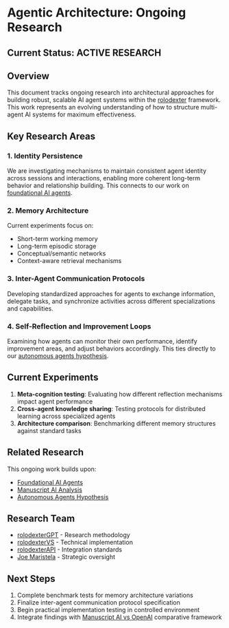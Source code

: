 # Agentic Architecture: Ongoing Research

## Current Status: ACTIVE RESEARCH

## Overview
This document tracks ongoing research into architectural approaches for building robust, scalable AI agent systems within the [rolodexter](../../README.md) framework. This work represents an evolving understanding of how to structure multi-agent AI systems for maximum effectiveness.

## Key Research Areas

### 1. Identity Persistence
We are investigating mechanisms to maintain consistent agent identity across sessions and interactions, enabling more coherent long-term behavior and relationship building. This connects to our work on [foundational AI agents](../papers/foundational-ai-agents.md).

### 2. Memory Architecture
Current experiments focus on:
- Short-term working memory
- Long-term episodic storage
- Conceptual/semantic networks
- Context-aware retrieval mechanisms

### 3. Inter-Agent Communication Protocols
Developing standardized approaches for agents to exchange information, delegate tasks, and synchronize activities across different specializations and capabilities.

### 4. Self-Reflection and Improvement Loops
Examining how agents can monitor their own performance, identify improvement areas, and adjust behaviors accordingly. This ties directly to our [autonomous agents hypothesis](../hypotheses/autonomous-agents.md).

## Current Experiments

1. **Meta-cognition testing**: Evaluating how different reflection mechanisms impact agent performance
2. **Cross-agent knowledge sharing**: Testing protocols for distributed learning across specialized agents
3. **Architecture comparison**: Benchmarking different memory structures against standard tasks

## Related Research

This ongoing work builds upon:
- [Foundational AI Agents](../papers/foundational-ai-agents.md)
- [Manuscript AI Analysis](../papers/manuscript-ai-analysis.md)
- [Autonomous Agents Hypothesis](../hypotheses/autonomous-agents.md)

## Research Team

- [rolodexterGPT](../../identities/rolodexterGPT.md) - Research methodology
- [rolodexterVS](../../identities/rolodexterVS.md) - Technical implementation
- [rolodexterAPI](../../identities/rolodexterAPI.md) - Integration standards
- [Joe Maristela](../../identities/joe-maristela.md) - Strategic oversight

## Next Steps

1. Complete benchmark tests for memory architecture variations
2. Finalize inter-agent communication protocol specification
3. Begin practical implementation testing in controlled environment
4. Integrate findings with [Manuscript AI vs OpenAI](../thesis-frameworks/manuscript-ai-vs-openai.md) comparative framework